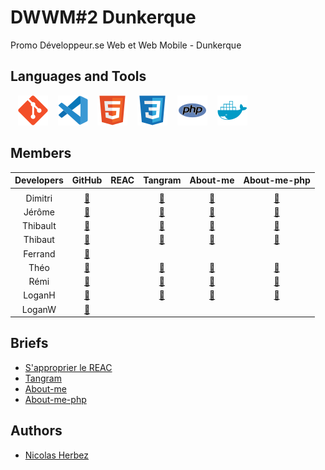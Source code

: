 # DWWM#2 Dunkerque

Promo Développeur.se Web et Web Mobile - Dunkerque

## Languages and Tools

&nbsp;&nbsp;
![img_git](./profile/img/git.svg)
&nbsp;&nbsp;
![img_vscode](./profile/img/vscode.svg)
&nbsp;&nbsp;
![img_html](./profile/img/html.svg)
&nbsp;&nbsp;
![img_css](./profile/img/css.svg)
&nbsp;&nbsp;
![img_php](./profile/img/php.svg)
&nbsp;&nbsp;
![img_docker](./profile/img/docker.svg)
<!-- &nbsp;&nbsp;
![img_bootstrap](./profile/img/bootstrap.svg) -->
<!-- &nbsp;&nbsp;
![img_wordpress](./profile/img/wordpress.svg) -->

## Members

| Developers | GitHub | REAC | Tangram | About-me | About-me-php |
| :----: | :----: | :----: | :----: | :----: | :----: |
|  |  |  |  |  |  |
| Dimitri | <a href="https://github.com/TDxDimitri" target="_blank">🔗</a> |  | <a href="https://github.com/DWWM-2-Dunkerque/tangram-td" target="_blank">🔗</a> | <a href="https://github.com/DWWM-2-Dunkerque/about-me-td" target="_blank">🔗</a> | <a href="https://github.com/DWWM-2-Dunkerque/about-me-php-td" target="_blank">🔗</a> |
| Jérôme | <a href="https://github.com/GuidtJ" target="_blank">🔗</a> |  | <a href="https://github.com/DWWM-2-Dunkerque/tangram-gj" target="_blank">🔗</a> | <a href="https://github.com/DWWM-2-Dunkerque/about-me-gj" target="_blank">🔗</a> | <a href="https://github.com/DWWM-2-Dunkerque/about-me-php-gj" target="_blank">🔗</a> |
| Thibault | <a href="https://github.com/Nightct" target="_blank">🔗</a> |  | <a href="https://github.com/DWWM-2-Dunkerque/tangram-ct" target="_blank">🔗</a> | <a href="https://github.com/DWWM-2-Dunkerque/about-me-ct" target="_blank">🔗</a> | <a href="https://github.com/DWWM-2-Dunkerque/about-me-php-ct" target="_blank">🔗</a> |
| Thibaut | <a href="https://github.com/Fujimatos" target="_blank">🔗</a> |  | <a href="https://github.com/DWWM-2-Dunkerque/tangram-dt" target="_blank">🔗</a> | <a href="https://github.com/DWWM-2-Dunkerque/about-me-dt" target="_blank">🔗</a> | <a href="https://github.com/DWWM-2-Dunkerque/about-me-php-dt" target="_blank">🔗</a> |
| Ferrand | <a href="https://github.com/ferrand333" target="_blank">🔗</a> |  |  |  |  |
| Théo | <a href="https://github.com/FeverTheo" target="_blank">🔗</a> |  | <a href="https://github.com/DWWM-2-Dunkerque/tangram-ft" target="_blank">🔗</a> | <a href="https://github.com/DWWM-2-Dunkerque/about-me-ft" target="_blank">🔗</a> | <a href="https://github.com/DWWM-2-Dunkerque/about-me-php-ft" target="_blank">🔗</a> |
| Rémi | <a href="https://github.com/Remi59430" target="_blank">🔗</a> |  | <a href="https://github.com/DWWM-2-Dunkerque/tangram-pr" target="_blank">🔗</a> | <a href="https://github.com/DWWM-2-Dunkerque/about-me-pr" target="_blank">🔗</a> | <a href="https://github.com/DWWM-2-Dunkerque/about-me-php-pr" target="_blank">🔗</a> |
| LoganH | <a href="https://github.com/Lolodezil" target="_blank">🔗</a> |  | <a href="https://github.com/DWWM-2-Dunkerque/tangram-hl" target="_blank">🔗</a> | <a href="https://github.com/DWWM-2-Dunkerque/about-me-hl" target="_blank">🔗</a> | <a href="https://github.com/DWWM-2-Dunkerque/about-me-php-hl" target="_blank">🔗</a> |
| LoganW | <a href="https://github.com/Loganwdx" target="_blank">🔗</a> |  |  |  |  |

## Briefs

- [S'approprier le REAC](https://github.com/DWWM-2-Dunkerque/reac)
- [Tangram](https://github.com/DWWM-2-Dunkerque/tangram)
- [About-me](https://github.com/DWWM-2-Dunkerque/about-me)
- [About-me-php](https://github.com/DWWM-2-Dunkerque/about-me-php)

## Authors

* [Nicolas Herbez](https://github.com/nicolas-herbez)
